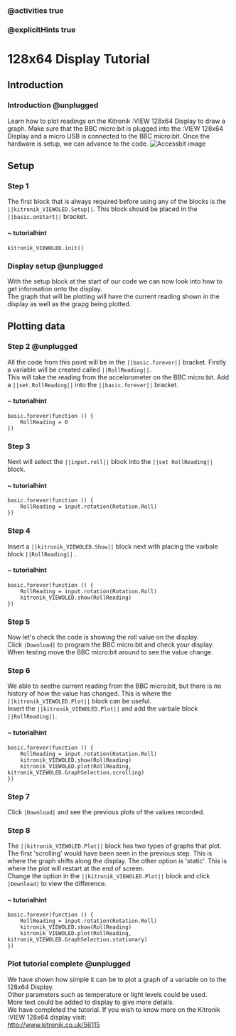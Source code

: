 ### @activities true
### @explicitHints true

# 128x64 Display Tutorial

## Introduction
### Introduction @unplugged
Learn how to plot readings on the Kitronik :VIEW 128x64 Display to draw a graph. 
Make sure that the BBC micro:bit is plugged into the :VIEW 128x64 Display and a micro USB is connected to the BBC micro:bit.
Once the hardware is setup, we can advance to the code.
![Accessbit image](https://KitronikLtd.github.io/pxt-kitronik-accessbit/assets/accessbit-angle.png)

## Setup
### Step 1
The first block that is always required before using any of the blocks is the ``||kitronik_VIEWOLED.Setup||``.  This block should be placed in the ``||basic.onStart||`` bracket.
#### ~ tutorialhint
```blocks
kitronik_VIEWOLED.init()
```

### Display setup @unplugged
With the setup block at the start of our code we can now look into how to get information onto the display.  
The graph that will be plotting will have the current reading shown in the display as well as the grapg being plotted.

## Plotting data
### Step 2 @unplugged
All the code from this point will be in the ``||basic.forever||`` bracket.  Firstly a variable will be created called ``||RollReading||``.  
This will take the reading from the accelorometer on the BBC micro:bit.  Add a ``||set.RollReading||`` into the ``||basic.forever||`` bracket.
#### ~ tutorialhint
```blocks
basic.forever(function () {
    RollReading = 0
})
```

### Step 3
Next will select the ``||input.roll||`` block into the ``||set RollReading||`` block.
#### ~ tutorialhint
```blocks
basic.forever(function () {
    RollReading = input.rotation(Rotation.Roll)
})
```

### Step 4
Insert a ``||kitronik_VIEWOLED.Show||`` block next with placing the varbale block ``||RollReading||`` .
#### ~ tutorialhint
```blocks
basic.forever(function () {
    RollReading = input.rotation(Rotation.Roll)
    kitronik_VIEWOLED.show(RollReading)
})
```

### Step 5
Now let's check the code is showing the roll value on the display.   
Click ``|Download|`` to program the BBC micro:bit and check your display.  When testing move the BBC micro:bit around to see the value change.


### Step 6
We able to seethe current reading from the BBC micro:bit, but there is no history of how the value has changed.
This is where the ``||kitronik_VIEWOLED.Plot||`` block can be useful.  
Insert the ``||kitronik_VIEWOLED.Plot||`` and add the varbale block ``||RollReading||``.
#### ~ tutorialhint
```blocks
basic.forever(function () {
    RollReading = input.rotation(Rotation.Roll)
    kitronik_VIEWOLED.show(RollReading)
    kitronik_VIEWOLED.plot(RollReading, kitronik_VIEWOLED.GraphSelection.scrolling)
})
```

### Step 7
Click ``|Download|`` and see the previous plots of the values recorded.

### Step 8
The ``||kitronik_VIEWOLED.Plot||`` block has two types of graphs that plot.  The first 'scrolling' would have been seen in the previous step.
This is where the graph shifts along the display.  The other option is 'static'.  This is where the plot will restart at the end of screen.  
Change the option in the ``||kitronik_VIEWOLED.Plot||`` block and click ``|Download|`` to view the difference.
#### ~ tutorialhint
```blocks
basic.forever(function () {
    RollReading = input.rotation(Rotation.Roll)
    kitronik_VIEWOLED.show(RollReading)
    kitronik_VIEWOLED.plot(RollReading, kitronik_VIEWOLED.GraphSelection.stationary)
})
```

### Plot tutorial complete @unplugged
We have shown how simple it can be to plot a graph of a variable on to the 128x64 Display.  
Other parameters such as temperature or light levels could be used.  
More text could be added to display to give more details.  
We have completed the tutorial.  If you wish to know more on the Kitronik :VIEW 128x64 display visit:  
http://www.kitronik.co.uk/56115